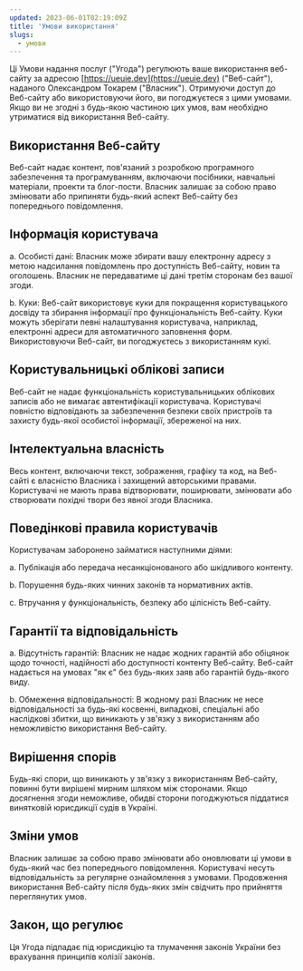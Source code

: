 ```yaml
---
updated: 2023-06-01T02:19:09Z
title: 'Умови використання'
slugs:
  - умови
---
```


Ці Умови надання послуг ("Угода") регулюють ваше використання веб-сайту за адресою [https://ueuie.dev](https://ueuie.dev) ("Веб-сайт"), наданого Олександром Токарем ("Власник"). Отримуючи доступ до Веб-сайту або використовуючи його, ви погоджуєтеся з цими умовами. Якщо ви не згодні з будь-якою частиною цих умов, вам необхідно утриматися від використання Веб-сайту.

## Використання Веб-сайту

Веб-сайт надає контент, пов'язаний з розробкою програмного забезпечення та програмуванням, включаючи посібники, навчальні матеріали, проекти та блог-пости. Власник залишає за собою право змінювати або припиняти будь-який аспект Веб-сайту без попереднього повідомлення.

## Інформація користувача

a. Особисті дані: Власник може збирати вашу електронну адресу з метою надсилання повідомлень про доступність Веб-сайту, новин та оголошень. Власник не передаватиме ці дані третім сторонам без вашої згоди.

b. Куки: Веб-сайт використовує куки для покращення користувацького досвіду та збирання інформації про функціональність Веб-сайту. Куки можуть зберігати певні налаштування користувача, наприклад, електронні адреси для автоматичного заповнення форм. Використовуючи Веб-сайт, ви погоджуєтесь з використанням кукі.

## Користувальницькі облікові записи

Веб-сайт не надає функціональність користувальницьких облікових записів або не вимагає автентифікації користувача. Користувачі повністю відповідають за забезпечення безпеки своїх пристроїв та захисту будь-якої особистої інформації, збереженої на них.

## Інтелектуальна власність

Весь контент, включаючи текст, зображення, графіку та код, на Веб-сайті є власністю Власника і захищений авторськими правами. Користувачі не мають права відтворювати, поширювати, змінювати або створювати похідні твори без явної згоди Власника.

## Поведінкові правила користувачів

Користувачам заборонено займатися наступними діями:

a. Публікація або передача несанкціонованого або шкідливого контенту.

b. Порушення будь-яких чинних законів та нормативних актів.

c. Втручання у функціональність, безпеку або цілісність Веб-сайту.

## Гарантії та відповідальність

a. Відсутність гарантій: Власник не надає жодних гарантій або обіцянок щодо точності, надійності або доступності контенту Веб-сайту. Веб-сайт надається на умовах "як є" без будь-яких заяв або гарантій будь-якого виду.

b. Обмеження відповідальності: В жодному разі Власник не несе відповідальності за будь-які косвенні, випадкові, спеціальні або наслідкові збитки, що виникають у зв'язку з використанням або неможливістю використання Веб-сайту.

## Вирішення спорів

Будь-які спори, що виникають у зв'язку з використанням Веб-сайту, повинні бути вирішені мирним шляхом між сторонами. Якщо досягнення згоди неможливе, обидві сторони погоджуються піддатися винятковій юрисдикції судів в Україні.

## Зміни умов

Власник залишає за собою право змінювати або оновлювати ці умови в будь-який час без попереднього повідомлення. Користувачі несуть відповідальність за регулярне ознайомлення з умовами. Продовження використання Веб-сайту після будь-яких змін свідчить про прийняття переглянутих умов.

## Закон, що регулює

Ця Угода підпадає під юрисдикцію та тлумачення законів України без врахування принципів колізії законів.

